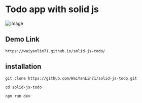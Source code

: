 # Todo app with solid js

![image](https://user-images.githubusercontent.com/100548663/215925648-74e0039f-7065-49b9-8586-7f324812fa6c.png)


## Demo Link  

```
https://waiyanlin71.github.io/solid-js-todo/
```

## installation

```
git clone https://github.com/WaiYanLin71/solid-js-todo.git
```

```
cd solid-js-todo
```

```
npm run dev
```

